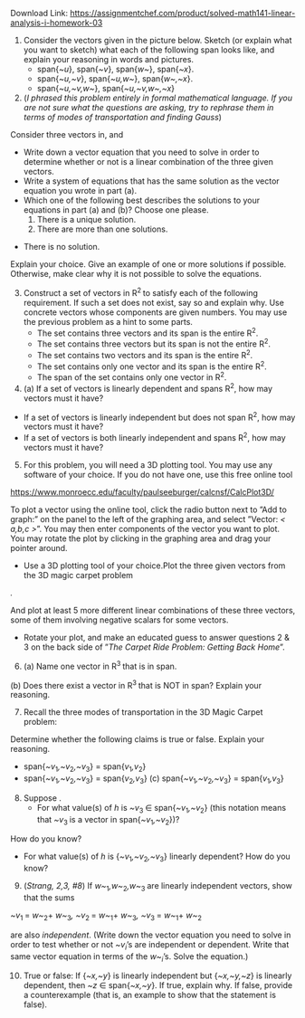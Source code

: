 Download Link: https://assignmentchef.com/product/solved-math141-linear-analysis-i-homework-03
<br>
<ol>

 <li>Consider the vectors given in the picture below. Sketch (or explain what you want to sketch) what each of the following span looks like, and explain your reasoning in words and pictures.

  <ul>

   <li>span{<em>~u</em>}, span{<em>~v</em>}, span{<em>w~</em>}, span{<em>~x</em>}.</li>

   <li>span{<em>~u,~v</em>}, span{<em>~u,w~</em>}, span{<em>w~,~x</em>}.</li>

   <li>span{<em>~u,~v,w~</em>}, span{<em>~u,~v,w~,~x</em>}</li>

  </ul></li>

 <li>(<em>I phrased this problem entirely in formal mathematical language. If you are not sure what the questions are asking, try to rephrase them in terms of modes of transportation and finding Gauss</em>)</li>

</ol>

Consider three vectors in, and

<ul>

 <li>Write down a vector equation that you need to solve in order to determine whether or not is a linear combination of the three given vectors.</li>

 <li>Write a system of equations that has the same solution as the vector equation you wrote in part (a).</li>

 <li>Which one of the following best describes the solutions to your equations in part (a) and (b)? Choose one please.

  <ol>

   <li>There is a unique solution.</li>

   <li>There are more than one solutions.</li>

  </ol></li>

</ul>

<ul>

 <li>There is no solution.</li>

</ul>

Explain your choice. Give an example of one or more solutions if possible. Otherwise, make clear why it is not possible to solve the equations.

<ol start="3">

 <li>Construct a set of vectors in R<sup>2 </sup>to satisfy each of the following requirement. If such a set does not exist, say so and explain why. Use concrete vectors whose components are given numbers. You may use the previous problem as a hint to some parts.

  <ul>

   <li>The set contains three vectors and its span is the entire R<sup>2</sup>.</li>

   <li>The set contains three vectors but its span is not the entire R<sup>2</sup>.</li>

   <li>The set contains two vectors and its span is the entire R<sup>2</sup>.</li>

   <li>The set contains only one vector and its span is the entire R<sup>2</sup>.</li>

   <li>The span of the set contains only one vector in R<sup>2</sup>.</li>

  </ul></li>

 <li>(a) If a set of vectors is linearly dependent and spans R<sup>2</sup>, how may vectors must it have?</li>

</ol>

<ul>

 <li>If a set of vectors is linearly independent but does not span R<sup>2</sup>, how may vectors must it have?</li>

 <li>If a set of vectors is both linearly independent and spans R<sup>2</sup>, how may vectors must it have?</li>

</ul>

<ol start="5">

 <li>For this problem, you will need a 3D plotting tool. You may use any software of your choice. If you do not have one, use this free online tool</li>

</ol>

<a href="https://www.monroecc.edu/faculty/paulseeburger/calcnsf/CalcPlot3D/">https://www.monroecc.edu/faculty/paulseeburger/calcnsf/CalcPlot3D/</a>

To plot a vector using the online tool, click the radio button next to ”Add to graph:” on the panel to the left of the graphing area, and select ”Vector: <em>&lt; a,b,c &gt;</em>”. You may then enter components of the vector you want to plot. You may rotate the plot by clicking in the graphing area and drag your pointer around.

<ul>

 <li>Use a 3D plotting tool of your choice.Plot the three given vectors from the 3D magic carpet problem</li>

</ul>

<em> .</em>

And plot at least 5 more different linear combinations of these three vectors, some of them involving negative scalars for some vectors.

<ul>

 <li>Rotate your plot, and make an educated guess to answer questions 2 &amp; 3 on the back side of ”<em>The Carpet Ride Problem: Getting Back Home</em>”.</li>

</ul>

<ol start="6">

 <li>(a) Name one vector in R<sup>3 </sup>that is in span.</li>

</ol>

(b) Does there exist a vector in R<sup>3 </sup>that is NOT in span? Explain your reasoning.

<ol start="7">

 <li>Recall the three modes of transportation in the 3D Magic Carpet problem:</li>

</ol>

Determine whether the following claims is true or false. Explain your reasoning.

<ul>

 <li>span{<em>~v</em><sub>1</sub><em>,~v</em><sub>2</sub><em>,~v</em><sub>3</sub>} = span{<em>v</em><sub>1</sub><em>,v</em><sub>2</sub>}</li>

 <li>span{<em>~v</em><sub>1</sub><em>,~v</em><sub>2</sub><em>,~v</em><sub>3</sub>} = span{<em>v</em><sub>2</sub><em>,v</em><sub>3</sub>} (c) span{<em>~v</em><sub>1</sub><em>,~v</em><sub>2</sub><em>,~v</em><sub>3</sub>} = span{<em>v</em><sub>1</sub><em>,v</em><sub>3</sub>}</li>

</ul>

<ol start="8">

 <li>Suppose .

  <ul>

   <li>For what value(s) of <em>h </em>is <em>~v</em><sub>3 </sub>∈ span{<em>~v</em><sub>1</sub><em>,~v</em><sub>2</sub>} (this notation means that <em>~v</em><sub>3 </sub>is a vector in span{<em>~v</em><sub>1</sub><em>,~v</em><sub>2</sub>})?</li>

  </ul></li>

</ol>

How do you know?

<ul>

 <li>For what value(s) of <em>h </em>is {<em>~v</em><sub>1</sub><em>,~v</em><sub>2</sub><em>,~v</em><sub>3</sub>} linearly dependent? How do you know?</li>

</ul>

<ol start="9">

 <li>(<em>Strang, </em><em>2,3, #8</em>) If <em>w~</em><sub>1</sub><em>,w~</em><sub>2</sub><em>,w~</em><sub>3 </sub>are linearly independent vectors, show that the sums</li>

</ol>

<em>~v</em><sub>1 </sub>= <em>w~</em><sub>2</sub>+ <em>w~</em><sub>3</sub><em>,    ~v</em><sub>2 </sub>= <em>w~</em><sub>1</sub>+ <em>w~</em><sub>3</sub><em>,   ~v</em><sub>3 </sub>= <em>w~</em><sub>1</sub>+ <em>w~</em><sub>2</sub>

are also <em>independent</em>. (Write down the vector equation you need to solve in order to test whether or not <em>~v<sub>i</sub></em>’s are independent or dependent. Write that same vector equation in terms of the <em>w~<sub>i</sub></em>’s. Solve the equation.)

<ol start="10">

 <li>True or false: If {<em>~x,~y</em>} is linearly independent but {<em>~x,~y,~z</em>} is linearly dependent, then <em>~z </em>∈ span{<em>~x,~y</em>}. If true, explain why. If false, provide a counterexample (that is, an example to show that the statement is false).</li>

</ol>
